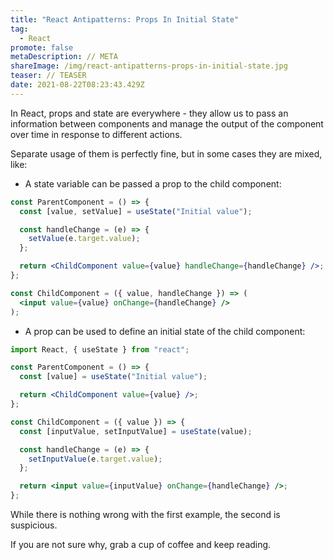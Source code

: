 ```yaml
---
title: "React Antipatterns: Props In Initial State"
tag:
  - React
promote: false
metaDescription: // META
shareImage: /img/react-antipatterns-props-in-initial-state.jpg
teaser: // TEASER
date: 2021-08-22T08:23:43.429Z
---
```

In React, props and state are everywhere - they allow us to pass an information between components and manage the output of the component over time in response to different actions.

Separate usage of them is perfectly fine, but in some cases they are mixed, like:

* A state variable can be passed a prop to the child component:

```jsx
const ParentComponent = () => {
  const [value, setValue] = useState("Initial value");

  const handleChange = (e) => {
    setValue(e.target.value);
  };

  return <ChildComponent value={value} handleChange={handleChange} />;
};

const ChildComponent = ({ value, handleChange }) => (
  <input value={value} onChange={handleChange} />
);
```

* A prop can be used to define an initial state of the child component:

```jsx
import React, { useState } from "react";

const ParentComponent = () => {
  const [value] = useState("Initial value");

  return <ChildComponent value={value} />;
};

const ChildComponent = ({ value }) => {
  const [inputValue, setInputValue] = useState(value);

  const handleChange = (e) => {
    setInputValue(e.target.value);
  };

  return <input value={inputValue} onChange={handleChange} />;
};
```

While there is nothing wrong with the first example, the second is suspicious.

If you are not sure why, grab a cup of coffee and keep reading.